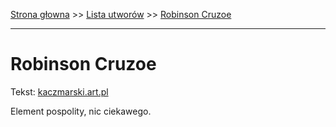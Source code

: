 [Strona głowna](../index.md) >> [Lista utworów](../list.md) >> [Robinson Cruzoe](514.md)

---

# Robinson Cruzoe

Tekst: [kaczmarski.art.pl](https://www.kaczmarski.art.pl/tworczosc/wiersze/robinson-cruzoe/)

Element pospolity, nic ciekawego.